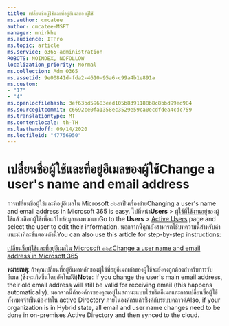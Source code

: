 ```yaml
---
title: เปลี่ยนชื่อผู้ใช้และที่อยู่อีเมลของผู้ใช้
ms.author: cmcatee
author: cmcatee-MSFT
manager: mnirkhe
ms.audience: ITPro
ms.topic: article
ms.service: o365-administration
ROBOTS: NOINDEX, NOFOLLOW
localization_priority: Normal
ms.collection: Adm_O365
ms.assetid: 9e00841d-fda2-4610-95a6-c99a4b1e891a
ms.custom:
- "17"
- "4"
ms.openlocfilehash: 3ef63bd59683eed105b8391188b8c8bbd99ed984
ms.sourcegitcommit: c6692ce0fa1358ec3529e59ca0ecdfdea4cdc759
ms.translationtype: MT
ms.contentlocale: th-TH
ms.lasthandoff: 09/14/2020
ms.locfileid: "47756950"
---
```

# <a name="change-a-users-name-and-email-address"></a><span data-ttu-id="ff74e-102">เปลี่ยนชื่อผู้ใช้และที่อยู่อีเมลของผู้ใช้</span><span class="sxs-lookup"><span data-stu-id="ff74e-102">Change a user's name and email address</span></span>

<span data-ttu-id="ff74e-103">การเปลี่ยนชื่อผู้ใช้และที่อยู่อีเมลใน Microsoft ๓๖๕เป็นเรื่องง่าย</span><span class="sxs-lookup"><span data-stu-id="ff74e-103">Changing a user's name and email address in Microsoft 365 is easy.</span></span> <span data-ttu-id="ff74e-104">ไปที่หน้า**Users** \> [ผู้ใช้ที่ใช้งานอยู่](https://go.microsoft.com/fwlink/p/?linkid=834822)ของผู้ใช้แล้วเลือกผู้ใช้เพื่อแก้ไขข้อมูลของพวกเขา</span><span class="sxs-lookup"><span data-stu-id="ff74e-104">Go to the **Users** \> [Active Users](https://go.microsoft.com/fwlink/p/?linkid=834822) page and select the user to edit their information.</span></span> <span data-ttu-id="ff74e-105">นอกจากนี้คุณยังสามารถใช้บทความนี้สำหรับคำแนะนำทีละขั้นตอนดังนี้</span><span class="sxs-lookup"><span data-stu-id="ff74e-105">You can also use this article for step-by-step instructions:</span></span>
  
[<span data-ttu-id="ff74e-106">เปลี่ยนชื่อผู้ใช้และที่อยู่อีเมลใน Microsoft ๓๖๕</span><span class="sxs-lookup"><span data-stu-id="ff74e-106">Change a user name and email address in Microsoft 365</span></span>](https://docs.microsoft.com/microsoft-365/admin/add-users/change-a-user-name-and-email-address)
  
 <span data-ttu-id="ff74e-107">**หมายเหตุ**: ถ้าคุณเปลี่ยนที่อยู่อีเมลหลักของผู้ใช้ที่อยู่อีเมลเก่าของผู้ใช้จะยังคงถูกต้องสำหรับการรับอีเมล (ซึ่งจะเกิดขึ้นโดยอัตโนมัติ)</span><span class="sxs-lookup"><span data-stu-id="ff74e-107">**Note**: If you change the user's main email address, their old email address will still be valid for receiving email (this happens automatically).</span></span> <span data-ttu-id="ff74e-108">นอกจากนี้ถ้าองค์กรของคุณอยู่ในสถานะแบบไฮบริดอีเมลและการเปลี่ยนชื่อผู้ใช้ทั้งหมดจำเป็นต้องทำใน active Directory ภายในองค์กรแล้วซิงค์กับระบบคลาวด์</span><span class="sxs-lookup"><span data-stu-id="ff74e-108">Also, if your organization is in Hybrid state, all email and user name changes need to be done in on-premises Active Directory and then synced to the cloud.</span></span>